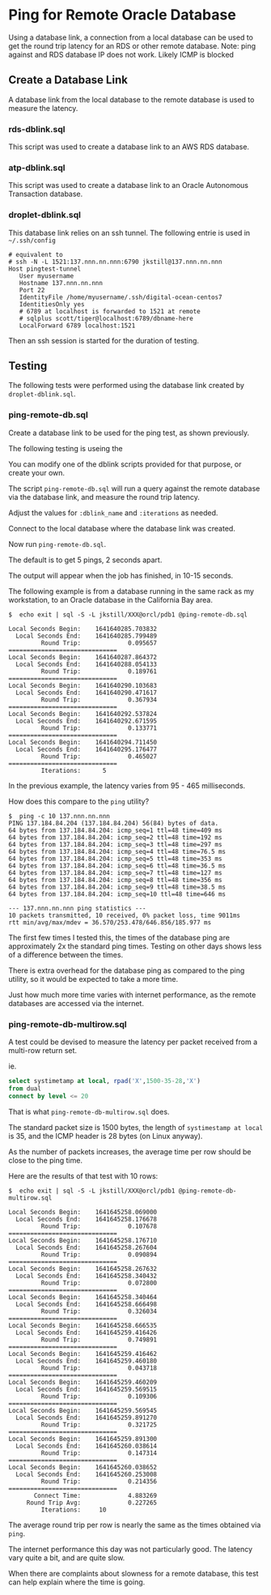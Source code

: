 
Ping for Remote Oracle Database
===============================

Using a database link, a connection from a local database can be used to get the round trip latency for an RDS or other remote database.
Note: ping against and RDS database IP does not work.  Likely ICMP is blocked

## Create a Database Link

A database link from the local database to the remote database is used to measure the latency.

### rds-dblink.sql

This script was used to create a database link to an AWS RDS database.

### atp-dblink.sql

This script was used to create a database link to an Oracle Autonomous Transaction database.


### droplet-dblink.sql

This database link relies on an ssh tunnel.  The following entrie is used in `~/.ssh/config`

```text
# equivalent to
# ssh -N -L 1521:137.nnn.nn.nnn:6790 jkstill@137.nnn.nn.nnn
Host pingtest-tunnel
   User myusername
   Hostname 137.nnn.nn.nnn
   Port 22
   IdentityFile /home/myusername/.ssh/digital-ocean-centos7
   IdentitiesOnly yes
   # 6789 at localhost is forwarded to 1521 at remote
   # sqlplus scott/tiger@localhost:6789/dbname-here
   LocalForward 6789 localhost:1521
```

Then an ssh session is started for the duration of testing.

## Testing

The following tests were performed using the database link created by `droplet-dblink.sql`.

### ping-remote-db.sql

Create a database link to be used for the ping test, as shown previously.

The following testing is useing the 

You can modify one of the dblink scripts provided for that purpose, or create your own.

The script `ping-remote-db.sql` will run a query against the remote database via the database link, and measure the round trip latency.

Adjust the values for `:dblink_name` and `:iterations` as needed.

Connect to the local database where the database link was created.

Now run `ping-remote-db.sql`.

The default is to get 5 pings, 2 seconds apart.

The output will appear when the job has finished, in 10-15 seconds.

The following example is from a database running in the same rack as my workstation, to an Oracle database in the California Bay area.

```text
$  echo exit | sql -S -L jkstill/XXX@orcl/pdb1 @ping-remote-db.sql

Local Seconds Begin:    1641640285.703832
  Local Seconds End:    1641640285.799489
         Round Trip:             0.095657
==============================
Local Seconds Begin:    1641640287.864372
  Local Seconds End:    1641640288.054133
         Round Trip:             0.189761
==============================
Local Seconds Begin:    1641640290.103683
  Local Seconds End:    1641640290.471617
         Round Trip:             0.367934
==============================
Local Seconds Begin:    1641640292.537824
  Local Seconds End:    1641640292.671595
         Round Trip:             0.133771
==============================
Local Seconds Begin:    1641640294.711450
  Local Seconds End:    1641640295.176477
         Round Trip:             0.465027
==============================
         Iterations:      5

```

In the previous example, the latency varies from 95 - 465 milliseconds.

How does this compare to the `ping` utility?

```text
$  ping -c 10 137.nnn.nn.nnn
PING 137.184.84.204 (137.184.84.204) 56(84) bytes of data.
64 bytes from 137.184.84.204: icmp_seq=1 ttl=48 time=409 ms
64 bytes from 137.184.84.204: icmp_seq=2 ttl=48 time=192 ms
64 bytes from 137.184.84.204: icmp_seq=3 ttl=48 time=297 ms
64 bytes from 137.184.84.204: icmp_seq=4 ttl=48 time=76.5 ms
64 bytes from 137.184.84.204: icmp_seq=5 ttl=48 time=353 ms
64 bytes from 137.184.84.204: icmp_seq=6 ttl=48 time=36.5 ms
64 bytes from 137.184.84.204: icmp_seq=7 ttl=48 time=127 ms
64 bytes from 137.184.84.204: icmp_seq=8 ttl=48 time=356 ms
64 bytes from 137.184.84.204: icmp_seq=9 ttl=48 time=38.5 ms
64 bytes from 137.184.84.204: icmp_seq=10 ttl=48 time=646 ms

--- 137.nnn.nn.nnn ping statistics ---
10 packets transmitted, 10 received, 0% packet loss, time 9011ms
rtt min/avg/max/mdev = 36.570/253.478/646.856/185.977 ms
```
The first few times I tested this, the times of the database ping are approximately 2x the standard ping times.
Testing on other days shows less of a difference between the times.

There is extra overhead for the database ping as compared to the ping utility, so it would be expected to take a more time.

Just how much more time varies with internet performance, as the remote databases are accessed via the internet.


### ping-remote-db-multirow.sql

A test could be devised to measure the latency per packet received from a multi-row return set.

ie.

```sql
select systimetamp at local, rpad('X',1500-35-28,'X')
from dual
connect by level <= 20
```

That is what `ping-remote-db-multirow.sql` does.

The standard packet size is 1500 bytes, the length of `systimestamp at local` is 35, and the ICMP header is 28 bytes (on Linux anyway).

As the number of packets increases, the average time per row should be close to the ping time. 

Here are the results of that test with 10 rows:

```text
$  echo exit | sql -S -L jkstill/XXX@orcl/pdb1 @ping-remote-db-multirow.sql

Local Seconds Begin:    1641645258.069000
  Local Seconds End:    1641645258.176678
         Round Trip:             0.107678
==============================
Local Seconds Begin:    1641645258.176710
  Local Seconds End:    1641645258.267604
         Round Trip:             0.090894
==============================
Local Seconds Begin:    1641645258.267632
  Local Seconds End:    1641645258.340432
         Round Trip:             0.072800
==============================
Local Seconds Begin:    1641645258.340464
  Local Seconds End:    1641645258.666498
         Round Trip:             0.326034
==============================
Local Seconds Begin:    1641645258.666535
  Local Seconds End:    1641645259.416426
         Round Trip:             0.749891
==============================
Local Seconds Begin:    1641645259.416462
  Local Seconds End:    1641645259.460180
         Round Trip:             0.043718
==============================
Local Seconds Begin:    1641645259.460209
  Local Seconds End:    1641645259.569515
         Round Trip:             0.109306
==============================
Local Seconds Begin:    1641645259.569545
  Local Seconds End:    1641645259.891270
         Round Trip:             0.321725
==============================
Local Seconds Begin:    1641645259.891300
  Local Seconds End:    1641645260.038614
         Round Trip:             0.147314
==============================
Local Seconds Begin:    1641645260.038652
  Local Seconds End:    1641645260.253008
         Round Trip:             0.214356
==============================
       Connect Time:             4.883269
     Round Trip Avg:             0.227265
         Iterations:     10

```

The average round trip per row is nearly the same as the times obtained via `ping`.

The internet performance this day was not particularly good.  The latency vary quite a bit, and are quite slow.

When there are complaints about slowness for a remote database, this test can help explain where the time is going.

```text

```


